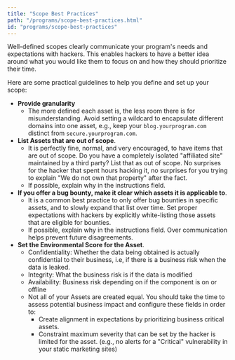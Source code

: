 ```yaml
---
title: "Scope Best Practices"
path: "/programs/scope-best-practices.html"
id: "programs/scope-best-practices"
---
```


Well-defined scopes clearly communicate your program's needs and expectations with hackers. This enables hackers to have a better idea around what you would like them to focus on and how they should prioritize their time. 

Here are some practical guidelines to help you define and set up your scope:

* **Provide granularity**
  * The more defined each asset is, the less room there is for misunderstanding. Avoid setting a wildcard to encapsulate different domains into one asset, e.g., keep your `blog.yourprogram.com` distinct from `secure.yourprogram.com`.
* **List Assets that are out of scope**.
  * It is perfectly fine, normal, and very encouraged, to have items that are out of scope. Do you have a completely isolated "affiliated site" maintained by a third party? List that as out of scope. No surprises for the hacker that spent hours hacking it, no surprises for you trying to explain "We do not own that property" after the fact.
  * If possible, explain why in the instructions field.
* **If you offer a bug bounty, make it clear which assets it is applicable to**. 
  * It is a common best practice to only offer bug bounties in specific assets, and to slowly expand that list over time. Set proper expectations with hackers by explicitly white-listing those assets that are eligible for bounties.
  * If possible, explain why in the instructions field. Over communication helps prevent future disagreements. 
* **Set the Environmental Score for the Asset**.
  * Confidentiality: Whether the data being obtained is actually confidential to their business, i.e, if there is a business risk when the data is leaked.
  * Integrity: What the business risk is if the data is modified
  * Availability: Business risk depending on if the component is on or offline
  * Not all of your Assets are created equal. You should take the time to assess potential business impact and configure these fields in order to:
    * Create alignment in expectations by prioritizing business critical assets.
    * Constraint maximum severity that can be set by the hacker is limited for the asset. (e.g., no alerts for a "Critical" vulnerability in your static marketing sites)
